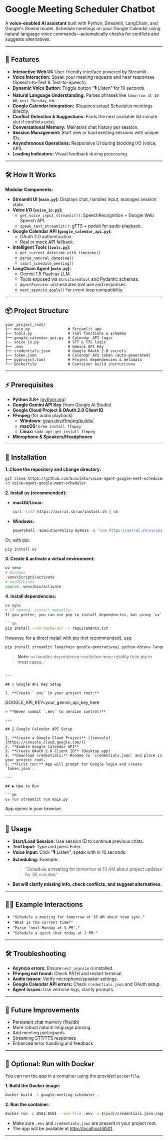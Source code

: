 # Google Meeting Scheduler Chatbot

A **voice-enabled AI assistant** built with Python, Streamlit, LangChain, and Google's Gemini model. Schedule meetings on your Google Calendar using natural language voice commands—automatically checks for conflicts and suggests alternatives.

---

## 🚀 Features

- **Interactive Web UI:** User-friendly interface powered by Streamlit.
- **Voice Interaction:** Speak your meeting requests and hear responses (Speech-to-Text & Text-to-Speech).
- **Dynamic Voice Button:** Toggle button "🎙️ Listen" for 10 seconds.
- **Natural Language Understanding:** Parses phrases like `tomorrow at 10 AM`, `next Tuesday`, etc.
- **Google Calendar Integration:** (Requires setup) Schedules meetings directly.
- **Conflict Detection & Suggestions:** Finds the next available 30-minute slot if conflicts exist.
- **Conversational Memory:** Maintains chat history per session.
- **Session Management:** Start new or load existing sessions with unique IDs.
- **Asynchronous Operations:** Responsive UI during blocking I/O (voice, API).
- **Loading Indicators:** Visual feedback during processing.

---

## 🛠️ How It Works

**Modular Components:**

- **Streamlit UI (`main.py`):** Displays chat, handles input, manages session state.
- **Voice I/O (`voice_io.py`):** 
  - `get_voice_input_streamlit()`: SpeechRecognition + Google Web Speech API.
  - `speak_text_streamlit()`: gTTS + pydub for audio playback.
- **Google Calendar API (`google_calendar_api.py`):** 
  - OAuth 2.0 authentication.
  - Real or mock API fallback.
- **Intelligent Tools (`tools.py`):**
  - `get_current_datetime_with_timezone()`
  - `parse_natural_datetime()`
  - `smart_schedule_meeting()`
- **LangChain Agent (`main.py`):**
  - Gemini 1.5 Flash as LLM.
  - Tools exposed via `StructuredTool` and Pydantic schemas.
  - `AgentExecutor` orchestrates tool use and responses.
  - `nest_asyncio.apply()` for event loop compatibility.

---

## 📦 Project Structure

```text
your_project_root/
├── main.py                 # Streamlit app
├── tools.py                # Tool functions & schemas
├── google_calendar_api.py  # Calendar API logic
├── voice_io.py             # STT & TTS logic
├── .env                    # Gemini API Key
├── credentials.json        # Google OAuth 2.0 secrets
├── token.json              # Calendar API token (auto-generated)
├── pyproject.toml          # Project dependencies & metadata
└── Dockerfile              # Container build instructions
```

---

## ⚡ Prerequisites

- **Python 3.8+** ([python.org](https://python.org))
- **Google Gemini API Key** (from Google AI Studio)
- **Google Cloud Project & OAuth 2.0 Client ID**
- **FFmpeg** (for audio playback)
  - **Windows:** [gyan.dev/ffmpeg/builds/](https://www.gyan.dev/ffmpeg/builds/)
  - **macOS:** `brew install ffmpeg`
  - **Linux:** `sudo apt-get install ffmpeg`
- **Microphone & Speakers/Headphones**

---

## 📝 Installation

**1. Clone the repository and change directory:**
```sh
git clone https://github.com/Sunilktu/voice-agent-google-meet-scheduler.git
cd voice-agent-google-meet-scheduler
```

**2. Install [uv](https://astral.sh/uv/) (recommended):**

- **macOS/Linux:**
  ```sh
  curl -LsSf https://astral.sh/uv/install.sh | sh
  ```
- **Windows:**
  ```powershell
  powershell -ExecutionPolicy ByPass -c "irm https://astral.sh/uv/install.ps1 | iex"
  ```

Or, with pip:
```sh
pip install uv
```

**3. Create & activate a virtual environment:**
```sh
uv venv
# Windows
.venv\Scripts\activate
# macOS/Linux
source .venv/bin/activate
```

**4. Install dependencies:**
```sh
uv sync
# If needed, install manually:
If you prefer, you can use pip to install dependencies, but using `uv` is recommended to avoid version mismatch issues. If needed, you can run:

```sh
pip install --no-cache-dir -r requirements.txt
```

However, for a direct install with pip (not recommended), use:

```sh
pip install streamlit langchain google-generativeai python-dotenv langchain-google-genai langchain_community pytz python-dateutil pydantic SpeechRecognition gTTS pydub nest_asyncio google-api-python-client google-auth-oauthlib google-auth-httplib2
```

> **Note:** `uv` handles dependency resolution more reliably than pip in most cases.
```

---

## 🔑 Google API Key Setup

1. **Create `.env` in your project root:**
   ```
   GOOGLE_API_KEY=your_gemini_api_key_here
   ```
   > **Never commit `.env` to version control!**

---

## 📅 Google Calendar API Setup

1. **Create a Google Cloud Project** ([console](https://console.cloud.google.com/))
2. **Enable Google Calendar API**
3. **Create OAuth 2.0 Client ID** (Desktop app)
4. **Download credentials:** Rename to `credentials.json` and place in your project root.
5. **First run:** App will prompt for Google login and create `token.json`.

---

## ▶️ How to Run

```sh
uv run streamlit run main.py
```
App opens in your browser.

---

## 💬 Usage

- **Start/Load Session:** Use session ID to continue previous chats.
- **Text Input:** Type and press Enter.
- **Voice Input:** Click "🎙️ Listen", speak with in 10 seconds.
- **Scheduling:** Example:  
  > "Schedule a meeting for tomorrow at 10 AM about project updates for 30 minutes."
- **Bot will clarify missing info, check conflicts, and suggest alternatives.**

---

## 🧑‍💻 Example Interactions

- `"Schedule a meeting for tomorrow at 10 AM about team sync."`
- `"What is the current time?"`
- `"Parse 'next Monday at 5 PM'."`
- `"Schedule a quick chat today at 2 PM."`

---

## 🛠️ Troubleshooting

- **Asyncio errors:** Ensure `nest_asyncio` is installed.
- **FFmpeg not found:** Check PATH and restart terminal.
- **Audio issues:** Verify microphone/speaker settings.
- **Google Calendar API errors:** Check `credentials.json` and OAuth setup.
- **Agent issues:** Use verbose logs, clarify prompts.

---

## 🌱 Future Improvements

- Persistent chat memory (file/db)
- More robust natural language parsing
- Add meeting participants
- Streaming STT/TTS responses
- Enhanced error handling and feedback

---

## 🐳 Optional: Run with Docker

You can run the app in a container using the provided `Dockerfile`.

**1. Build the Docker image:**
```sh
docker build -t google-meeting-scheduler .
```

**2. Run the container:**
```sh
docker run -p 8501:8501 --env-file .env -v $(pwd)/credentials.json:/app/credentials.json google-meeting-scheduler
```

- Make sure `.env` and `credentials.json` are present in your project root.
- The app will be available at [http://localhost:8501](http://localhost:8501).

---